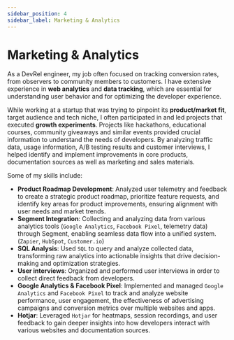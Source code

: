 ```yaml
---
sidebar_position: 4
sidebar_label: Marketing & Analytics
---
```


# Marketing & Analytics

As a DevRel engineer, my job often focused on tracking conversion rates, from observers to community members to customers. I have extensive experience in **web analytics** and **data tracking**, which are essential for understanding user behavior and for optimizing the developer experience. 

While working at a startup that was trying to pinpoint its **product/market fit**, target audience and tech niche, I often participated in and led projects that executed **growth experiments**. Projects like hackathons, educational courses, community giveaways and similar events provided crucial information to understand the needs of developers. By analyzing traffic data, usage information, A/B testing results and customer interviews, I helped identify and implement improvements in core products, documentation sources as well as marketing and sales materials. 

Some of my skills include:
- **Product Roadmap Development**: Analyzed user telemetry and feedback to create a strategic product roadmap, prioritize feature requests, and identify key areas for product improvements, ensuring alignment with user needs and market trends.
- **Segment Integration**: Collecting and analyzing data from various analytics tools (`Google Analytics`, `Facebook Pixel`, telemetry data) through Segment, enabling seamless data flow into a unified system. (`Zapier`, `HubSpot`, `Customer.io`)
- **SQL Analysis**: Used `SQL` to query and analyze collected data, transforming raw analytics into actionable insights that drive decision-making and optimization strategies.
- **User interviews**: Organized and performed user interviews in order to collect direct feedback from developers. 
- **Google Analytics & Facebook Pixel**: Implemented and managed `Google Analytics` and `Facebook Pixel` to track and analyze website performance, user engagement, the effectiveness of advertising campaigns and conversion metrics over multiple websites and apps.
- **Hotjar**: Leveraged `Hotjar` for heatmaps, session recordings, and user feedback to gain deeper insights into how developers interact with various websites and documentation sources. 
